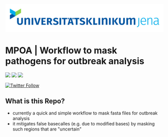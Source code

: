 <p align="center">
  <img src="data/logo/mobile_logo.png" width="800" title="Workflow">
</p>

**MPOA | Workflow to mask pathogens for outbreak analysis**   
===
![](https://img.shields.io/github/v/release/replikation/MPOA)
![](https://img.shields.io/badge/uses-Docker-blue.svg)
![](https://img.shields.io/badge/licence-GPL--3.0-lightgrey.svg)


[![Twitter Follow](https://img.shields.io/twitter/follow/gcloudChris.svg?style=social)](https://twitter.com/gcloudChris) 



## What is this Repo?
* currently a quick and simple workflow to mask fasta files for outbreak analysis
* it mitigates false basecalles (e.g. due to modified bases) by masking such regions that are "uncertain"